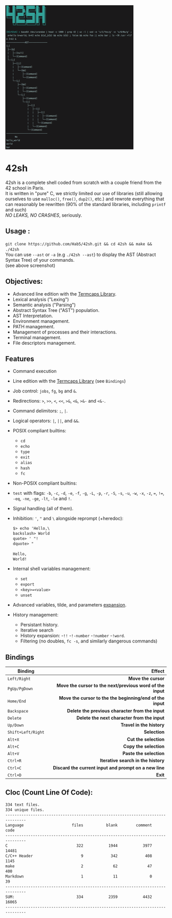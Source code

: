 <img src="screenshots/screenshot.png" width="400" height="450">

# 42sh
42sh is a complete shell coded from scratch with a couple friend from the 42 school in Paris.  
It is written in "pure" C, we strictly limited our use of libraries (still allowing ourselves to use `malloc()`, `free()`, `dup2()`, etc.) and rewrote everything that can reasonably be rewritten (90% of the standard libraries, including `printf` and such)  
*NO LEAKS, NO CRASHES*, seriously.

## Usage :
`git clone https://github.com/Hab5/42sh.git && cd 42sh && make && ./42sh`  
You can use `--ast` or `-a` (e.g `./42sh --ast`) to display the AST (Abstract Syntax Tree) of your commands.  
(see above screenshot)

## Objectives:

- Advanced line edition with the [Termcaps Library](https://www.gnu.org/software/termutils/manual/termcap-1.3/html_mono/termcap.html).
- Lexical analysis ("Lexing")
- Semantic analysis ("Parsing")
- Abstract Syntax Tree ("AST") population.
- AST Interpretation.
- Environment management.
- PATH management.
- Management of processes and their interactions.
- Terminal management.
- File descriptors management.

## Features

- Command execution
- Line edition with the [Termcaps Library](https://www.gnu.org/software/termutils/manual/termcap-1.3/html_mono/termcap.html) (see `Bindings`)
- Job control: `jobs`, `fg`, `bg` and `&`.
- Redirections: `>`, `>>`, `<`, `<<`, `>&`, `<&`, `>&-` and `<&-`.
- Command delimitors: `;`, `|`.
- Logical operators: `|`, `||`, and `&&`.
- POSIX compliant builtins:
  - `cd`
  - `echo`
  - `type`
  - `exit`
  - `alias`
  - `hash`
  - `fc`
- Non-POSIX compliant builtins:
 - `test` with flags: `-b`, `-c`, `-d`, `-e`, `-f`, `-g`, `-L`, `-p`, `-r`, `-S`, `-s`, `-u`, `-w`, `-x`, `-z`, `=`, `!=`, `-eq`, `-ne`, `-ge`, `-lt`, `-le` and `!`.
- Signal handling (all of them).
- Inhibition: `'`, `"` and `\` alongside reprompt (+heredoc): 
    ```
    $> echo 'Hello,\
    backslash> World
    quote> ' "!
    dquote> "

    Hello,
    World!
    ```
- Internal shell variables management:
  - `set`
  - `export`
  - `<key>=<value>`
  - `unset`
- Advanced variables, tilde, and parameters [expansion](https://pubs.opengroup.org/onlinepubs/9699919799/utilities/V3_chap02.html#tag_18_06_02).

- History management:
  - Persistant history.
  - Iterative search
  - History expansion:
    -`!!` 
    -`!-number`
    -`!number`
    -`!word`.
  - Filtering (no doubles, `fc -s`, and similarly dangerous commands)

## Bindings

|Binding                         |Effect                        |
|--------------------------------|-----------------------------:|
|`Left/Right`                    |**Move the cursor**               |
|`PgUp/PgDown`                   |**Move the cursor to the next/previous word of the input**|
|`Home/End`                      |**Move the cursor to the the beginning/end of the input**|
|`Backspace`                     |**Delete the previous character from the input**|
|`Delete`                        |**Delete the next character from the input**|
|`Up/Down`                       |**Travel in the history**|
|`Shift+Left/Right`              |**Selection**|
|`Alt+X`                         |**Cut the selection**|
|`Alt+C`                         |**Copy the selection**|
|`Alt+V`                         |**Paste the selection**|
|`Ctrl+R`                        |**Iterative search in the history**|
|`Ctrl+C`                        |**Discard the current input and prompt on a new line**|
|`Ctrl+D`                        |**Exit**|

## Cloc (Count Line Of Code):

```
334 text files.
334 unique files.
-------------------------------------------------------------------------------
Language                     files          blank        comment           code
-------------------------------------------------------------------------------
C                              322           1944           3977          14481
C/C++ Header                     9            342            408           1145
make                             2             62             47            400
Markdown                         1             11              0             39
-------------------------------------------------------------------------------
SUM:                           334           2359           4432          16065
-------------------------------------------------------------------------------
```
